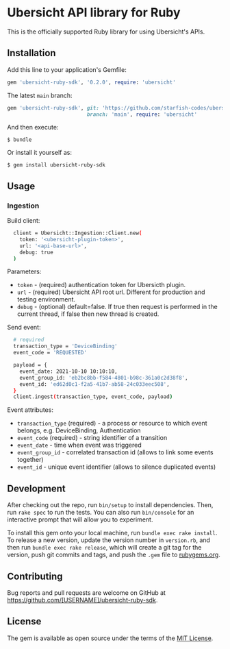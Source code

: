 # Ubersicht API library for Ruby

This is the officially supported Ruby library for using Ubersicht's APIs.

## Installation

Add this line to your application's Gemfile:

```ruby
gem 'ubersicht-ruby-sdk', '0.2.0', require: 'ubersicht'
```

The latest `main` branch:

```ruby
gem 'ubersicht-ruby-sdk', git: 'https://github.com/starfish-codes/ubersicht-ruby-sdk.git',
                          branch: 'main', require: 'ubersicht'
```

And then execute:

    $ bundle

Or install it yourself as:

    $ gem install ubersicht-ruby-sdk

## Usage

### Ingestion

Build client:

```sh
  client = Ubersicht::Ingestion::Client.new(
    token: '<ubersicht-plugin-token>',
    url: '<api-base-url>',
    debug: true
  )
```

Parameters:

* `token` - (required) authentication token for Ubersicth plugin.
* `url` - (required) Ubersicht API root url. Different for production and testing environment.
* `debug` - (optional) default=false. If true then request is performed in the current thread, if false then new thread is created.

Send event:

```sh
  # required
  transaction_type = 'DeviceBinding'
  event_code = 'REQUESTED'

  payload = {
    event_date: 2021-10-10 10:10:10,
    event_group_id: 'eb2bc8bb-f584-4801-b98c-361a0c2d38f8',
    event_id: 'ed62d0c1-f2a5-41b7-ab58-24c033eec508',
  }
  client.ingest(transaction_type, event_code, payload)
```

Event attributes:

* `transaction_type` (required) - a process or resource to which event belongs, e.g. DeviceBinding, Authentication
* `event_code` (required) - string identifier of a transition
* `event_date` - time when event was triggered
* `event_group_id` - correlated transaction id (allows to link some events together)
* `event_id` - unique event identifier (allows to silence duplicated events)

## Development

After checking out the repo, run `bin/setup` to install dependencies.
Then, run `rake spec` to run the tests.
You can also run `bin/console` for an interactive prompt that will allow you to experiment.

To install this gem onto your local machine, run `bundle exec rake install`.
To release a new version, update the version number in `version.rb`, and then run `bundle exec rake release`,
which will create a git tag for the version, push git commits and tags, and push the `.gem`
file to [rubygems.org](https://rubygems.org).

## Contributing

Bug reports and pull requests are welcome on GitHub at https://github.com/[USERNAME]/ubersicht-ruby-sdk.

## License

The gem is available as open source under the terms of the [MIT License](https://opensource.org/licenses/MIT).
